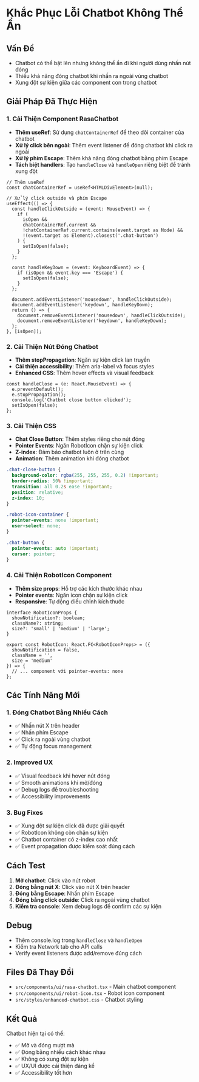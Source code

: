 # Khắc Phục Lỗi Chatbot Không Thể Ẩn

## Vấn Đề
- Chatbot có thể bật lên nhưng không thể ẩn đi khi người dùng nhấn nút đóng
- Thiếu khả năng đóng chatbot khi nhấn ra ngoài vùng chatbot
- Xung đột sự kiện giữa các component con trong chatbot

## Giải Pháp Đã Thực Hiện

### 1. Cải Thiện Component RasaChatbot
- **Thêm useRef**: Sử dụng `chatContainerRef` để theo dõi container của chatbot
- **Xử lý click bên ngoài**: Thêm event listener để đóng chatbot khi click ra ngoài
- **Xử lý phím Escape**: Thêm khả năng đóng chatbot bằng phím Escape
- **Tách biệt handlers**: Tạo `handleClose` và `handleOpen` riêng biệt để tránh xung đột

```tsx
// Thêm useRef
const chatContainerRef = useRef<HTMLDivElement>(null);

// Xử lý click outside và phím Escape
useEffect(() => {
  const handleClickOutside = (event: MouseEvent) => {
    if (
      isOpen && 
      chatContainerRef.current && 
      !chatContainerRef.current.contains(event.target as Node) &&
      !(event.target as Element).closest('.chat-button')
    ) {
      setIsOpen(false);
    }
  };

  const handleKeyDown = (event: KeyboardEvent) => {
    if (isOpen && event.key === 'Escape') {
      setIsOpen(false);
    }
  };

  document.addEventListener('mousedown', handleClickOutside);
  document.addEventListener('keydown', handleKeyDown);
  return () => {
    document.removeEventListener('mousedown', handleClickOutside);
    document.removeEventListener('keydown', handleKeyDown);
  };
}, [isOpen]);
```

### 2. Cải Thiện Nút Đóng Chatbot
- **Thêm stopPropagation**: Ngăn sự kiện click lan truyền
- **Cải thiện accessibility**: Thêm aria-label và focus styles
- **Enhanced CSS**: Thêm hover effects và visual feedback

```tsx
const handleClose = (e: React.MouseEvent) => {
  e.preventDefault();
  e.stopPropagation();
  console.log('Chatbot close button clicked');
  setIsOpen(false);
};
```

### 3. Cải Thiện CSS
- **Chat Close Button**: Thêm styles riêng cho nút đóng
- **Pointer Events**: Ngăn RobotIcon chặn sự kiện click
- **Z-index**: Đảm bảo chatbot luôn ở trên cùng
- **Animation**: Thêm animation khi đóng chatbot

```css
.chat-close-button {
  background-color: rgba(255, 255, 255, 0.2) !important;
  border-radius: 50% !important;
  transition: all 0.2s ease !important;
  position: relative;
  z-index: 10;
}

.robot-icon-container {
  pointer-events: none !important;
  user-select: none;
}

.chat-button {
  pointer-events: auto !important;
  cursor: pointer;
}
```

### 4. Cải Thiện RobotIcon Component
- **Thêm size props**: Hỗ trợ các kích thước khác nhau
- **Pointer events**: Ngăn icon chặn sự kiện click
- **Responsive**: Tự động điều chỉnh kích thước

```tsx
interface RobotIconProps {
  showNotification?: boolean;
  className?: string;
  size?: 'small' | 'medium' | 'large';
}

export const RobotIcon: React.FC<RobotIconProps> = ({ 
  showNotification = false, 
  className = '', 
  size = 'medium' 
}) => {
  // ... component với pointer-events: none
};
```

## Các Tính Năng Mới

### 1. Đóng Chatbot Bằng Nhiều Cách
- ✅ Nhấn nút X trên header
- ✅ Nhấn phím Escape
- ✅ Click ra ngoài vùng chatbot
- ✅ Tự động focus management

### 2. Improved UX
- ✅ Visual feedback khi hover nút đóng
- ✅ Smooth animations khi mở/đóng
- ✅ Debug logs để troubleshooting
- ✅ Accessibility improvements

### 3. Bug Fixes
- ✅ Xung đột sự kiện click đã được giải quyết
- ✅ RobotIcon không còn chặn sự kiện
- ✅ Chatbot container có z-index cao nhất
- ✅ Event propagation được kiểm soát đúng cách

## Cách Test

1. **Mở chatbot**: Click vào nút robot
2. **Đóng bằng nút X**: Click vào nút X trên header
3. **Đóng bằng Escape**: Nhấn phím Escape
4. **Đóng bằng click outside**: Click ra ngoài vùng chatbot
5. **Kiểm tra console**: Xem debug logs để confirm các sự kiện

## Debug
- Thêm console.log trong `handleClose` và `handleOpen`
- Kiểm tra Network tab cho API calls
- Verify event listeners được add/remove đúng cách

## Files Đã Thay Đổi
- `src/components/ui/rasa-chatbot.tsx` - Main chatbot component
- `src/components/ui/robot-icon.tsx` - Robot icon component  
- `src/styles/enhanced-chatbot.css` - Chatbot styling

## Kết Quả
Chatbot hiện tại có thể:
- ✅ Mở và đóng mượt mà
- ✅ Đóng bằng nhiều cách khác nhau
- ✅ Không có xung đột sự kiện
- ✅ UX/UI được cải thiện đáng kể
- ✅ Accessibility tốt hơn
